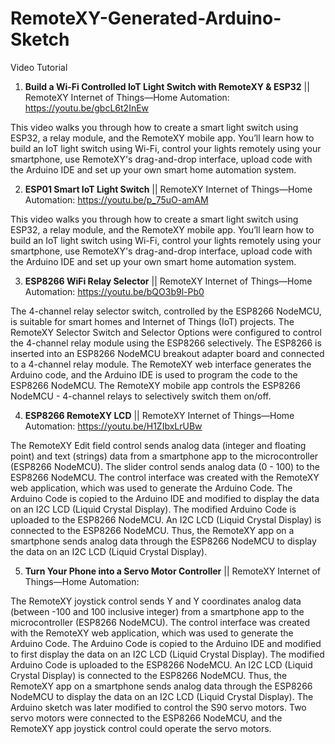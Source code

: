 # RemoteXY-Generated-Arduino-Sketch



Video Tutorial
1. **Build a Wi-Fi Controlled IoT Light Switch with RemoteXY & ESP32** || RemoteXY Internet of Things—Home Automation: https://youtu.be/gbcL6t2InEw

This video walks you through how to create a smart light switch using ESP32, a relay module, and the RemoteXY mobile app. You’ll learn how to build an IoT light switch using Wi-Fi, control your lights remotely using your smartphone, use RemoteXY's drag-and-drop interface, upload code with the Arduino IDE and set up your own smart home automation system.

2. **ESP01 Smart IoT Light Switch** || RemoteXY Internet of Things—Home Automation: https://youtu.be/p_75uO-amAM

This video walks you through how to create a smart light switch using ESP32, a relay module, and the RemoteXY mobile app. You’ll learn how to build an IoT light switch using Wi-Fi, control your lights remotely using your smartphone, use RemoteXY's drag-and-drop interface, upload code with the Arduino IDE and set up your own smart home automation system.

3. **ESP8266 WiFi Relay Selector** || RemoteXY Internet of Things—Home Automation: https://youtu.be/bQO3b9l-Pb0

The 4-channel relay selector switch, controlled by the ESP8266 NodeMCU, is suitable for smart homes and Internet of Things (IoT) projects. The RemoteXY Selector Switch and Selector Options were configured to control the 4-channel relay module using the ESP8266 selectively. The ESP8266 is inserted into an ESP8266 NodeMCU breakout adapter board and connected to a 4-channel relay module. The RemoteXY web interface generates the Arduino code, and the Arduino IDE is used to program the code to the ESP8266 NodeMCU. The RemoteXY mobile app controls the ESP8266 NodeMCU - 4-channel relays to selectively switch them on/off.

4. **ESP8266 RemoteXY LCD** || RemoteXY Internet of Things—Home Automation: https://youtu.be/H1ZIbxLrUBw

The RemoteXY Edit field control sends analog data (integer and floating point) and text (strings) data from a smartphone app to the microcontroller (ESP8266 NodeMCU). The slider control sends analog data (0 - 100) to the ESP8266 NodeMCU. The control interface was created with the RemoteXY web application, which was used to generate the Arduino Code. The Arduino Code is copied to the Arduino IDE and modified to display the data on an I2C LCD (Liquid Crystal Display). The modified Arduino Code is uploaded to the ESP8266 NodeMCU. An I2C LCD (Liquid Crystal Display) is connected to the ESP8266 NodeMCU. Thus, the RemoteXY app on a smartphone sends analog data through the ESP8266 NodeMCU to display the data on an I2C LCD (Liquid Crystal Display).

5. **Turn Your Phone into a Servo Motor Controller** || RemoteXY Internet of Things—Home Automation: 

The RemoteXY joystick control sends Y and Y coordinates analog data (between -100 and 100 inclusive integer) from a smartphone app to the microcontroller (ESP8266 NodeMCU). The control interface was created with the RemoteXY web application, which was used to generate the Arduino Code. The Arduino Code is copied to the Arduino IDE and modified to first display the data on an I2C LCD (Liquid Crystal Display). The modified Arduino Code is uploaded to the ESP8266 NodeMCU. An I2C LCD (Liquid Crystal Display) is connected to the ESP8266 NodeMCU. Thus, the RemoteXY app on a smartphone sends analog data through the ESP8266 NodeMCU to display the data on an I2C LCD (Liquid Crystal Display). The Arduino sketch was later modified to control the S90 servo motors. Two servo motors were connected to the ESP8266 NodeMCU, and the RemoteXY app joystick control could operate the servo motors.
